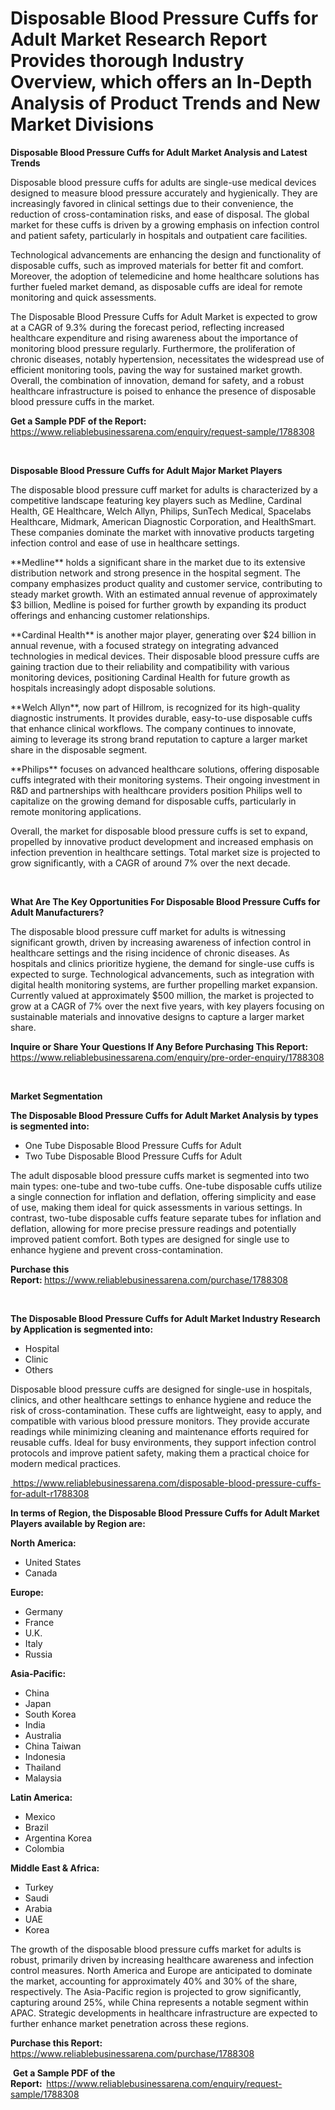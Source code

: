 <p><h1>Disposable Blood Pressure Cuffs for Adult Market Research Report Provides thorough Industry Overview, which offers an In-Depth Analysis of Product Trends and New Market Divisions</h1></p><p><strong>Disposable Blood Pressure Cuffs for Adult Market Analysis and Latest Trends</strong></p>
<p><p>Disposable blood pressure cuffs for adults are single-use medical devices designed to measure blood pressure accurately and hygienically. They are increasingly favored in clinical settings due to their convenience, the reduction of cross-contamination risks, and ease of disposal. The global market for these cuffs is driven by a growing emphasis on infection control and patient safety, particularly in hospitals and outpatient care facilities. </p><p>Technological advancements are enhancing the design and functionality of disposable cuffs, such as improved materials for better fit and comfort. Moreover, the adoption of telemedicine and home healthcare solutions has further fueled market demand, as disposable cuffs are ideal for remote monitoring and quick assessments. </p><p>The Disposable Blood Pressure Cuffs for Adult Market is expected to grow at a CAGR of 9.3% during the forecast period, reflecting increased healthcare expenditure and rising awareness about the importance of monitoring blood pressure regularly. Furthermore, the proliferation of chronic diseases, notably hypertension, necessitates the widespread use of efficient monitoring tools, paving the way for sustained market growth. Overall, the combination of innovation, demand for safety, and a robust healthcare infrastructure is poised to enhance the presence of disposable blood pressure cuffs in the market.</p></p>
<p><strong>Get a Sample PDF of the Report:&nbsp;</strong> <a href="https://www.reliablebusinessarena.com/enquiry/request-sample/1788308?utm_campaign=3064&utm_medium=2&utm_source=Github&utm_content=ia&utm_term=14042025&utm_id=disposable-blood-pressure-cuffs-for-adult">https://www.reliablebusinessarena.com/enquiry/request-sample/1788308</a></p>
<p>&nbsp;</p>
<p><strong>Disposable Blood Pressure Cuffs for Adult Major Market Players</strong></p>
<p><p>The disposable blood pressure cuff market for adults is characterized by a competitive landscape featuring key players such as Medline, Cardinal Health, GE Healthcare, Welch Allyn, Philips, SunTech Medical, Spacelabs Healthcare, Midmark, American Diagnostic Corporation, and HealthSmart. These companies dominate the market with innovative products targeting infection control and ease of use in healthcare settings.</p><p>**Medline** holds a significant share in the market due to its extensive distribution network and strong presence in the hospital segment. The company emphasizes product quality and customer service, contributing to steady market growth. With an estimated annual revenue of approximately $3 billion, Medline is poised for further growth by expanding its product offerings and enhancing customer relationships.</p><p>**Cardinal Health** is another major player, generating over $24 billion in annual revenue, with a focused strategy on integrating advanced technologies in medical devices. Their disposable blood pressure cuffs are gaining traction due to their reliability and compatibility with various monitoring devices, positioning Cardinal Health for future growth as hospitals increasingly adopt disposable solutions.</p><p>**Welch Allyn**, now part of Hillrom, is recognized for its high-quality diagnostic instruments. It provides durable, easy-to-use disposable cuffs that enhance clinical workflows. The company continues to innovate, aiming to leverage its strong brand reputation to capture a larger market share in the disposable segment.</p><p>**Philips** focuses on advanced healthcare solutions, offering disposable cuffs integrated with their monitoring systems. Their ongoing investment in R&D and partnerships with healthcare providers position Philips well to capitalize on the growing demand for disposable cuffs, particularly in remote monitoring applications.</p><p>Overall, the market for disposable blood pressure cuffs is set to expand, propelled by innovative product development and increased emphasis on infection prevention in healthcare settings. Total market size is projected to grow significantly, with a CAGR of around 7% over the next decade.</p></p>
<p>&nbsp;</p>
<p><strong>What Are The Key Opportunities For Disposable Blood Pressure Cuffs for Adult Manufacturers?</strong></p>
<p><p>The disposable blood pressure cuff market for adults is witnessing significant growth, driven by increasing awareness of infection control in healthcare settings and the rising incidence of chronic diseases. As hospitals and clinics prioritize hygiene, the demand for single-use cuffs is expected to surge. Technological advancements, such as integration with digital health monitoring systems, are further propelling market expansion. Currently valued at approximately $500 million, the market is projected to grow at a CAGR of 7% over the next five years, with key players focusing on sustainable materials and innovative designs to capture a larger market share.</p></p>
<p><strong>Inquire or Share Your Questions If Any Before Purchasing This Report:</strong> <a href="https://www.reliablebusinessarena.com/enquiry/pre-order-enquiry/1788308?utm_campaign=3064&utm_medium=2&utm_source=Github&utm_content=ia&utm_term=14042025&utm_id=disposable-blood-pressure-cuffs-for-adult">https://www.reliablebusinessarena.com/enquiry/pre-order-enquiry/1788308</a></p>
<p>&nbsp;</p>
<p><strong>Market Segmentation</strong></p>
<p><strong>The Disposable Blood Pressure Cuffs for Adult Market Analysis by types is segmented into:</strong></p>
<p><ul><li>One Tube Disposable Blood Pressure Cuffs for Adult</li><li>Two Tube Disposable Blood Pressure Cuffs for Adult</li></ul></p>
<p><p>The adult disposable blood pressure cuffs market is segmented into two main types: one-tube and two-tube cuffs. One-tube disposable cuffs utilize a single connection for inflation and deflation, offering simplicity and ease of use, making them ideal for quick assessments in various settings. In contrast, two-tube disposable cuffs feature separate tubes for inflation and deflation, allowing for more precise pressure readings and potentially improved patient comfort. Both types are designed for single use to enhance hygiene and prevent cross-contamination.</p></p>
<p><strong>Purchase this Report:&nbsp;</strong><a href="https://www.reliablebusinessarena.com/purchase/1788308?utm_campaign=3064&utm_medium=2&utm_source=Github&utm_content=ia&utm_term=14042025&utm_id=disposable-blood-pressure-cuffs-for-adult">https://www.reliablebusinessarena.com/purchase/1788308</a></p>
<p>&nbsp;</p>
<p><strong>The Disposable Blood Pressure Cuffs for Adult Market Industry Research by Application is segmented into:</strong></p>
<p><ul><li>Hospital</li><li>Clinic</li><li>Others</li></ul></p>
<p><p>Disposable blood pressure cuffs are designed for single-use in hospitals, clinics, and other healthcare settings to enhance hygiene and reduce the risk of cross-contamination. These cuffs are lightweight, easy to apply, and compatible with various blood pressure monitors. They provide accurate readings while minimizing cleaning and maintenance efforts required for reusable cuffs. Ideal for busy environments, they support infection control protocols and improve patient safety, making them a practical choice for modern medical practices.</p></p>
<p><a href="https://www.reliablebusinessarena.com/disposable-blood-pressure-cuffs-for-adult-r1788308?utm_campaign=3064&utm_medium=2&utm_source=Github&utm_content=ia&utm_term=14042025&utm_id=disposable-blood-pressure-cuffs-for-adult">&nbsp;https://www.reliablebusinessarena.com/disposable-blood-pressure-cuffs-for-adult-r1788308</a></p>
<p><strong>In terms of Region, the Disposable Blood Pressure Cuffs for Adult Market Players available by Region are:</strong></p>
<p>
    <p> <strong> North America: </strong>
        <ul>
            <li>United States</li>
            <li>Canada</li>
        </ul>
        </p> 
    <p> <strong> Europe: </strong>
        <ul>
            <li>Germany</li>
            <li>France</li>
            <li>U.K.</li>
            <li>Italy</li>
            <li>Russia</li>
        </ul>
        </p> 
    <p> <strong> Asia-Pacific: </strong>
        <ul>
            <li>China</li>
            <li>Japan</li>
            <li>South Korea</li>
            <li>India</li>
            <li>Australia</li>
            <li>China Taiwan</li>
            <li>Indonesia</li>
            <li>Thailand</li>
            <li>Malaysia</li>
        </ul>
        </p> 
    <p> <strong> Latin America: </strong>
        <ul>
            <li>Mexico</li>
            <li>Brazil</li>
            <li>Argentina Korea</li>
            <li>Colombia</li>
        </ul>
        </p> 
    <p> <strong> Middle East & Africa: </strong>
        <ul>
            <li>Turkey</li>
            <li>Saudi</li>
            <li>Arabia</li>
            <li>UAE</li>
            <li>Korea</li>
        </ul>
    </p>
    </p>
<p><p>The growth of the disposable blood pressure cuffs market for adults is robust, primarily driven by increasing healthcare awareness and infection control measures. North America and Europe are anticipated to dominate the market, accounting for approximately 40% and 30% of the share, respectively. The Asia-Pacific region is projected to grow significantly, capturing around 25%, while China represents a notable segment within APAC. Strategic developments in healthcare infrastructure are expected to further enhance market penetration across these regions.</p></p>
<p><strong>Purchase this Report: </strong><a href="https://www.reliablebusinessarena.com/purchase/1788308?utm_campaign=3064&utm_medium=2&utm_source=Github&utm_content=ia&utm_term=14042025&utm_id=disposable-blood-pressure-cuffs-for-adult">https://www.reliablebusinessarena.com/purchase/1788308</a></p>
<p>&nbsp;<strong>Get a Sample PDF of the Report:&nbsp;&nbsp;</strong><a href="https://www.reliablebusinessarena.com/enquiry/request-sample/1788308?utm_campaign=3064&utm_medium=2&utm_source=Github&utm_content=ia&utm_term=14042025&utm_id=disposable-blood-pressure-cuffs-for-adult">https://www.reliablebusinessarena.com/enquiry/request-sample/1788308</a></p>
<p><strong></strong></p>
<p><p></p><p></p><p></p></p>